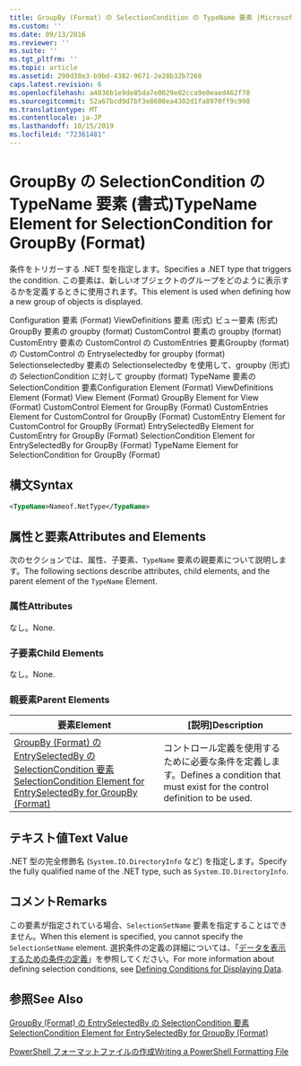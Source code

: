 ```yaml
---
title: GroupBy (Format) の SelectionCondition の TypeName 要素 |Microsoft Docs
ms.custom: ''
ms.date: 09/13/2016
ms.reviewer: ''
ms.suite: ''
ms.tgt_pltfrm: ''
ms.topic: article
ms.assetid: 290d38e3-b9bd-4382-9671-2e28b32b7260
caps.latest.revision: 6
ms.openlocfilehash: a4036b1e9de85da7e0029e02cca9e0eaed462f70
ms.sourcegitcommit: 52a67bcd9d7bf3e8600ea4302d1fa8970ff9c998
ms.translationtype: MT
ms.contentlocale: ja-JP
ms.lasthandoff: 10/15/2019
ms.locfileid: "72361481"
---
```

# <a name="typename-element-for-selectioncondition-for-groupby-format"></a><span data-ttu-id="19bc3-102">GroupBy の SelectionCondition の TypeName 要素 (書式)</span><span class="sxs-lookup"><span data-stu-id="19bc3-102">TypeName Element for SelectionCondition for GroupBy (Format)</span></span>

<span data-ttu-id="19bc3-103">条件をトリガーする .NET 型を指定します。</span><span class="sxs-lookup"><span data-stu-id="19bc3-103">Specifies a .NET type that triggers the condition.</span></span> <span data-ttu-id="19bc3-104">この要素は、新しいオブジェクトのグループをどのように表示するかを定義するときに使用されます。</span><span class="sxs-lookup"><span data-stu-id="19bc3-104">This element is used when defining how a new group of objects is displayed.</span></span>

<span data-ttu-id="19bc3-105">Configuration 要素 (Format) ViewDefinitions 要素 (形式) ビュー要素 (形式) GroupBy 要素の groupby (format) CustomControl 要素の groupby (format) CustomEntry 要素の CustomControl の CustomEntries 要素Groupby (format) の CustomControl の Entryselectedby for groupby (format) Selectionselectedby 要素の Selectionselectedby を使用して、groupby (形式) の SelectionCondition に対して groupby (format) TypeName 要素の SelectionCondition 要素</span><span class="sxs-lookup"><span data-stu-id="19bc3-105">Configuration Element (Format) ViewDefinitions Element (Format) View Element (Format) GroupBy Element for View (Format) CustomControl Element for GroupBy (Format) CustomEntries Element for CustomControl for GroupBy (Format) CustomEntry Element for CustomControl for GroupBy (Format) EntrySelectedBy Element for CustomEntry for GroupBy (Format) SelectionCondition Element for EntrySelectedBy for GroupBy (Format) TypeName Element for SelectionCondition for GroupBy  (Format)</span></span>

## <a name="syntax"></a><span data-ttu-id="19bc3-106">構文</span><span class="sxs-lookup"><span data-stu-id="19bc3-106">Syntax</span></span>

```xml
<TypeName>Nameof.NetType</TypeName>

```

## <a name="attributes-and-elements"></a><span data-ttu-id="19bc3-107">属性と要素</span><span class="sxs-lookup"><span data-stu-id="19bc3-107">Attributes and Elements</span></span>

<span data-ttu-id="19bc3-108">次のセクションでは、属性、子要素、`TypeName` 要素の親要素について説明します。</span><span class="sxs-lookup"><span data-stu-id="19bc3-108">The following sections describe attributes, child elements, and the parent element of the `TypeName` Element.</span></span>

### <a name="attributes"></a><span data-ttu-id="19bc3-109">属性</span><span class="sxs-lookup"><span data-stu-id="19bc3-109">Attributes</span></span>

<span data-ttu-id="19bc3-110">なし。</span><span class="sxs-lookup"><span data-stu-id="19bc3-110">None.</span></span>

### <a name="child-elements"></a><span data-ttu-id="19bc3-111">子要素</span><span class="sxs-lookup"><span data-stu-id="19bc3-111">Child Elements</span></span>

<span data-ttu-id="19bc3-112">なし。</span><span class="sxs-lookup"><span data-stu-id="19bc3-112">None.</span></span>

### <a name="parent-elements"></a><span data-ttu-id="19bc3-113">親要素</span><span class="sxs-lookup"><span data-stu-id="19bc3-113">Parent Elements</span></span>

|<span data-ttu-id="19bc3-114">要素</span><span class="sxs-lookup"><span data-stu-id="19bc3-114">Element</span></span>|<span data-ttu-id="19bc3-115">[説明]</span><span class="sxs-lookup"><span data-stu-id="19bc3-115">Description</span></span>|
|-------------|-----------------|
|[<span data-ttu-id="19bc3-116">GroupBy (Format) の EntrySelectedBy の SelectionCondition 要素</span><span class="sxs-lookup"><span data-stu-id="19bc3-116">SelectionCondition Element for EntrySelectedBy for GroupBy (Format)</span></span>](./selectioncondition-element-for-entryselectedby-for-groupby-format.md)|<span data-ttu-id="19bc3-117">コントロール定義を使用するために必要な条件を定義します。</span><span class="sxs-lookup"><span data-stu-id="19bc3-117">Defines a condition that must exist for the control definition to be used.</span></span>|

## <a name="text-value"></a><span data-ttu-id="19bc3-118">テキスト値</span><span class="sxs-lookup"><span data-stu-id="19bc3-118">Text Value</span></span>

<span data-ttu-id="19bc3-119">.NET 型の完全修飾名 (`System.IO.DirectoryInfo` など) を指定します。</span><span class="sxs-lookup"><span data-stu-id="19bc3-119">Specify the fully qualified name of the .NET type, such as `System.IO.DirectoryInfo`.</span></span>

## <a name="remarks"></a><span data-ttu-id="19bc3-120">コメント</span><span class="sxs-lookup"><span data-stu-id="19bc3-120">Remarks</span></span>

<span data-ttu-id="19bc3-121">この要素が指定されている場合、`SelectionSetName` 要素を指定することはできません。</span><span class="sxs-lookup"><span data-stu-id="19bc3-121">When this element is specified, you cannot specify the `SelectionSetName` element.</span></span> <span data-ttu-id="19bc3-122">選択条件の定義の詳細については、「[データを表示するための条件の定義](./defining-conditions-for-displaying-data.md)」を参照してください。</span><span class="sxs-lookup"><span data-stu-id="19bc3-122">For more information about defining selection conditions, see [Defining Conditions for Displaying Data](./defining-conditions-for-displaying-data.md).</span></span>

## <a name="see-also"></a><span data-ttu-id="19bc3-123">参照</span><span class="sxs-lookup"><span data-stu-id="19bc3-123">See Also</span></span>

[<span data-ttu-id="19bc3-124">GroupBy (Format) の EntrySelectedBy の SelectionCondition 要素</span><span class="sxs-lookup"><span data-stu-id="19bc3-124">SelectionCondition Element for EntrySelectedBy for GroupBy (Format)</span></span>](./selectioncondition-element-for-entryselectedby-for-groupby-format.md)

[<span data-ttu-id="19bc3-125">PowerShell フォーマットファイルの作成</span><span class="sxs-lookup"><span data-stu-id="19bc3-125">Writing a PowerShell Formatting File</span></span>](./writing-a-powershell-formatting-file.md)
